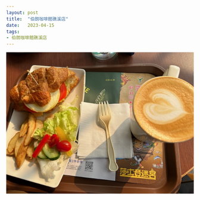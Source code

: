 ```yaml
---
layout: post
title:  "伯朗咖啡館礁溪店"
date:   2023-04-15
tags:
- 伯朗咖啡館礁溪店
---
```

![伯朗咖啡館礁溪店](/media/2023-04-15-伯朗咖啡館礁溪店.jpeg)